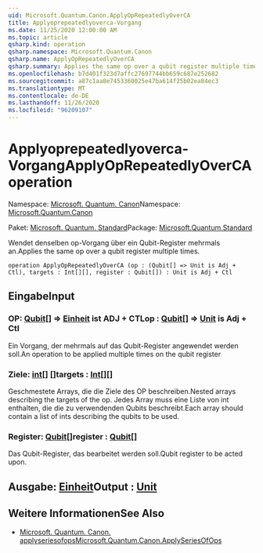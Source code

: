 ```yaml
---
uid: Microsoft.Quantum.Canon.ApplyOpRepeatedlyOverCA
title: Applyoprepeatedlyoverca-Vorgang
ms.date: 11/25/2020 12:00:00 AM
ms.topic: article
qsharp.kind: operation
qsharp.namespace: Microsoft.Quantum.Canon
qsharp.name: ApplyOpRepeatedlyOverCA
qsharp.summary: Applies the same op over a qubit register multiple times.
ms.openlocfilehash: b7d401f323d7affc27697744bb659c687e252682
ms.sourcegitcommit: a87c1aa8e7453360025e47ba614f25b02ea84ec3
ms.translationtype: MT
ms.contentlocale: de-DE
ms.lasthandoff: 11/26/2020
ms.locfileid: "96209107"
---
```

# <a name="applyoprepeatedlyoverca-operation"></a><span data-ttu-id="31f68-102">Applyoprepeatedlyoverca-Vorgang</span><span class="sxs-lookup"><span data-stu-id="31f68-102">ApplyOpRepeatedlyOverCA operation</span></span>

<span data-ttu-id="31f68-103">Namespace: [Microsoft. Quantum. Canon](xref:Microsoft.Quantum.Canon)</span><span class="sxs-lookup"><span data-stu-id="31f68-103">Namespace: [Microsoft.Quantum.Canon](xref:Microsoft.Quantum.Canon)</span></span>

<span data-ttu-id="31f68-104">Paket: [Microsoft. Quantum. Standard](https://nuget.org/packages/Microsoft.Quantum.Standard)</span><span class="sxs-lookup"><span data-stu-id="31f68-104">Package: [Microsoft.Quantum.Standard](https://nuget.org/packages/Microsoft.Quantum.Standard)</span></span>


<span data-ttu-id="31f68-105">Wendet denselben op-Vorgang über ein Qubit-Register mehrmals an.</span><span class="sxs-lookup"><span data-stu-id="31f68-105">Applies the same op over a qubit register multiple times.</span></span>

```qsharp
operation ApplyOpRepeatedlyOverCA (op : (Qubit[] => Unit is Adj + Ctl), targets : Int[][], register : Qubit[]) : Unit is Adj + Ctl
```


## <a name="input"></a><span data-ttu-id="31f68-106">Eingabe</span><span class="sxs-lookup"><span data-stu-id="31f68-106">Input</span></span>

### <a name="op--qubit--unit--is-adj--ctl"></a><span data-ttu-id="31f68-107">OP: [Qubit](xref:microsoft.quantum.lang-ref.qubit)[] => [Einheit](xref:microsoft.quantum.lang-ref.unit)  ist ADJ + CTL</span><span class="sxs-lookup"><span data-stu-id="31f68-107">op : [Qubit](xref:microsoft.quantum.lang-ref.qubit)[] => [Unit](xref:microsoft.quantum.lang-ref.unit)  is Adj + Ctl</span></span>

<span data-ttu-id="31f68-108">Ein Vorgang, der mehrmals auf das Qubit-Register angewendet werden soll.</span><span class="sxs-lookup"><span data-stu-id="31f68-108">An operation to be applied multiple times on the qubit register</span></span>


### <a name="targets--int"></a><span data-ttu-id="31f68-109">Ziele: [int](xref:microsoft.quantum.lang-ref.int)[] []</span><span class="sxs-lookup"><span data-stu-id="31f68-109">targets : [Int](xref:microsoft.quantum.lang-ref.int)[][]</span></span>

<span data-ttu-id="31f68-110">Geschmestete Arrays, die die Ziele des OP beschreiben.</span><span class="sxs-lookup"><span data-stu-id="31f68-110">Nested arrays describing the targets of the op.</span></span> <span data-ttu-id="31f68-111">Jedes Array muss eine Liste von int enthalten, die die zu verwendenden Qubits beschreibt.</span><span class="sxs-lookup"><span data-stu-id="31f68-111">Each array should contain a list of ints describing the qubits to be used.</span></span>


### <a name="register--qubit"></a><span data-ttu-id="31f68-112">Register: [Qubit](xref:microsoft.quantum.lang-ref.qubit)[]</span><span class="sxs-lookup"><span data-stu-id="31f68-112">register : [Qubit](xref:microsoft.quantum.lang-ref.qubit)[]</span></span>

<span data-ttu-id="31f68-113">Das Qubit-Register, das bearbeitet werden soll.</span><span class="sxs-lookup"><span data-stu-id="31f68-113">Qubit register to be acted upon.</span></span>



## <a name="output--unit"></a><span data-ttu-id="31f68-114">Ausgabe: [Einheit](xref:microsoft.quantum.lang-ref.unit)</span><span class="sxs-lookup"><span data-stu-id="31f68-114">Output : [Unit](xref:microsoft.quantum.lang-ref.unit)</span></span>



## <a name="see-also"></a><span data-ttu-id="31f68-115">Weitere Informationen</span><span class="sxs-lookup"><span data-stu-id="31f68-115">See Also</span></span>

- [<span data-ttu-id="31f68-116">Microsoft. Quantum. Canon. applyseriesofops</span><span class="sxs-lookup"><span data-stu-id="31f68-116">Microsoft.Quantum.Canon.ApplySeriesOfOps</span></span>](xref:Microsoft.Quantum.Canon.ApplySeriesOfOps)